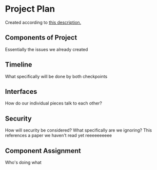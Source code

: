 # Project Plan
Created according to [this description.](https://github.com/gwu-iot/collaboration/blob/master/project_criteria.md#timeline)

## Components of Project
Essentially the issues we already created

## Timeline
What specifically will be done by both checkpoints

## Interfaces
How do our individual pieces talk to each other?

## Security
How will security be considered? What specifically are we ignoring? This references a paper we haven't read yet reeeeeeeeee

## Component Assignment
Who's doing what
